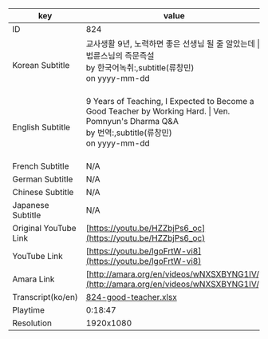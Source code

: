 |  key  |  value  |
|-------|---------|
| ID            | 824 |
| Korean Subtitle | 교사생활 9년, 노력하면 좋은 선생님 될 줄 알았는데 \| 법륜스님의 즉문즉설<br>by 한국어녹취:,subtitle(류창민)<br>on yyyy-mm-dd<br><br>|
| English Subtitle | 9 Years of Teaching, I Expected to Become a Good Teacher by Working Hard. \| Ven. Pomnyun's Dharma Q&A<br>by 번역:,subtitle(류창민)<br>on yyyy-mm-dd<br><br>|
| French Subtitle | N/A |
| German Subtitle | N/A |
| Chinese Subtitle | N/A |
| Japanese Subtitle | N/A |
| Original YouTube Link  | [https://youtu.be/HZZbjPs6_oc](https://youtu.be/HZZbjPs6_oc) |
| YouTube Link  | [https://youtu.be/lgoFrtW-vi8](https://youtu.be/lgoFrtW-vi8) |
| Amara Link    | [http://amara.org/en/videos/wNXSXBYNG1IV/](http://amara.org/en/videos/wNXSXBYNG1IV/) |
| Transcript(ko/en) | [824-good-teacher.xlsx](https://github.com/jungtosociety/dharma-qna/raw/master/sub/824/824-good-teacher.xlsx) |
| Playtime | 0:18:47 |
| Resolution | 1920x1080|

